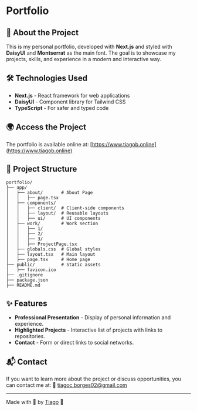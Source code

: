 # Portfolio



## 🚀 About the Project

This is my personal portfolio, developed with **Next.js** and styled with **DaisyUI** and **Montserrat** as the main font. The goal is to showcase my projects, skills, and experience in a modern and interactive way.

## 🛠 Technologies Used

- **Next.js** - React framework for web applications
- **DaisyUI** - Component library for Tailwind CSS
- **TypeScript** - For safer and typed code

## 🌍 Access the Project

The portfolio is available online at: [https://www.tiagob.online](https://www.tiagob.online)

## 📂 Project Structure

```
portfolio/
├── app/
│   ├── about/       # About Page
│   │   ├── page.tsx
│   ├── components/
│   │   ├── client/  # Client-side components
│   │   ├── layout/  # Reusable layouts
│   │   ├── ui/      # UI components
│   ├── work/        # Work section
│   │   ├── 1/
│   │   ├── 2/
│   │   ├── 3/
│   │   ├── ProjectPage.tsx
│   ├── globals.css  # Global styles
│   ├── layout.tsx   # Main layout
│   ├── page.tsx     # Home page
├── public/          # Static assets
│   ├── favicon.ico
├── .gitignore
├── package.json
├── README.md
```

## ✨ Features

- **Professional Presentation** - Display of personal information and experience.
- **Highlighted Projects** - Interactive list of projects with links to repositories.
- **Contact** - Form or direct links to social networks.

## 📬 Contact

If you want to learn more about the project or discuss opportunities, you can contact me at: 📧 [tiagoc.borges02@gmail.com](mailto\:tiagoc.borges02@gmail.com)

---

Made with 💙 by [Tiago](https://github.com/TFX19) 🚀



